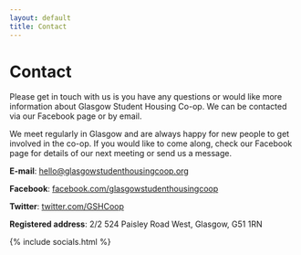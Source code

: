 ```yaml
---
layout: default
title: Contact
---
```


# Contact 

Please get in touch with us is you have any questions or would like more information about Glasgow Student Housing Co-op. We can be contacted via our Facebook page or by email.

We meet regularly in Glasgow and are always happy for new people to get involved in the co-op. If you would like to come along, check our Facebook page for details of our next meeting or send us a message.

**E-mail**: [hello@glasgowstudenthousingcoop.org](mailto:hello@glasgowstudenthousingcoop.org)

**Facebook**: [facebook.com/glasgowstudenthousingcoop](https://facebook.com/glasgowstudenthousingcoop)

**Twitter**: [twitter.com/GSHCoop](https://twitter.com/GSHCoop)

**Registered address**: 2/2 524 Paisley Road West, Glasgow, G51 1RN

{% include socials.html %}
